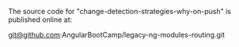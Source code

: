 The source code for "change-detection-strategies-why-on-push" is published online at:

git@github.com:AngularBootCamp/legacy-ng-modules-routing.git

